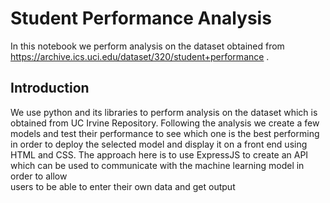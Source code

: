 # Student Performance Analysis 

In this notebook we perform analysis on the dataset obtained from https://archive.ics.uci.edu/dataset/320/student+performance .

## Introduction 
We use python and its libraries to perform analysis on the dataset which is obtained from UC Irvine Repository. Following the analysis we create a few models and test their performance to see which one is the best performing  in order to deploy the selected model and display it on a front end using HTML and CSS. The approach here is to use ExpressJS to create an API which can be used to communicate with the machine learning model in order to allow  
users to be able to enter their own data and get output 

